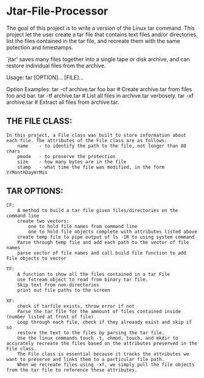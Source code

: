 # Jtar-File-Processor
 The goal of this project is to write a version of the Linux tar command. This project let the user create a tar file that contains text files and/or directories, list the files contained in the tar file, and recreate them with the same potection and timestamps.

`jtar' saves many files together into a single tape or disk archive, and
can restore individual files from the archive.

Usage: tar [OPTION]... [FILE]...

Option Examples:
  tar -cf archive.tar foo bar  # Create archive.tar from files foo and bar.
  tar -tf archive.tar          # List all files in archive.tar verbosely.
  tar -xf archive.tar          # Extract all files from archive.tar.



## THE FILE CLASS:
    In this project, a File class was built to store information about each file. The attributes of the File class are as follows:
        name    - to identify the path to the file, not longer than 80 chars
        pmode   - to preserve the protection 
        size    - how many bytes are in the file
        stamp   - what time the file was modified, in the form YrMonthDayHrMin

## TAR OPTIONS:

    CF:
        A method to build a tar file given files/directories on the command line
        create two vectors:
            one to hold file names from command line
            one to hold file objects complete with attributes listed above
        create temp file to pipe output of ls -1R to using system command
        Parse through temp file and add each path to the vector of file names
        parse vector of file names and call build file function to add File objects to vector

    TF:
        A function to show all the files contained in a tar File
        use fstream object to read from binary tar file.
        Skip text from non-directories
        print out file paths to the screen
    
    XF:
        check if tarfile exists, throw error if not
        Parse the tar file for the ammount of files contained inside (number listed at front of file)
        Loop through each file, check if they alreaady exist and skip if so
        restore the text to the files by parsing the tar file.
        Use the linux commands touch -t, chmod, touch, and mkdir to accurately recreate the files based on the attributes preserved in the File class.
        The File class is essential because it tracks the attributes we want to preserve and links them to a particular file path.
        When we recreate files using -xf, we simply pull the file objects from the tar file to reference these attributes.
